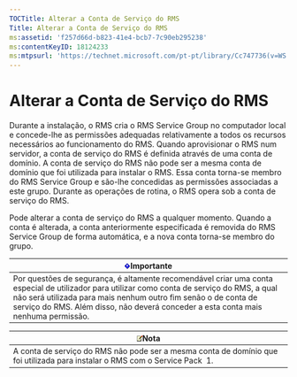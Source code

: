 ```yaml
---
TOCTitle: Alterar a Conta de Serviço do RMS
Title: Alterar a Conta de Serviço do RMS
ms:assetid: 'f257d66d-b823-41e4-bcb7-7c90eb295238'
ms:contentKeyID: 18124233
ms:mtpsurl: 'https://technet.microsoft.com/pt-pt/library/Cc747736(v=WS.10)'
---
```


Alterar a Conta de Serviço do RMS
=================================

Durante a instalação, o RMS cria o RMS Service Group no computador local e concede-lhe as permissões adequadas relativamente a todos os recursos necessários ao funcionamento do RMS. Quando aprovisionar o RMS num servidor, a conta de serviço do RMS é definida através de uma conta de domínio. A conta de serviço do RMS não pode ser a mesma conta de domínio que foi utilizada para instalar o RMS. Essa conta torna-se membro do RMS Service Group e são-lhe concedidas as permissões associadas a este grupo. Durante as operações de rotina, o RMS opera sob a conta de serviço do RMS.

Pode alterar a conta de serviço do RMS a qualquer momento. Quando a conta é alterada, a conta anteriormente especificada é removida do RMS Service Group de forma automática, e a nova conta torna-se membro do grupo.

| ![](/security-updates/images/Cc747736.Important(WS.10).gif)Importante                                                                                                                                                                                                                     |
|------------------------------------------------------------------------------------------------------------------------------------------------------------------------------------------------------------------------------------------------------------------------------------------------------|
| Por questões de segurança, é altamente recomendável criar uma conta especial de utilizador para utilizar como conta de serviço do RMS, a qual não será utilizada para mais nenhum outro fim senão o de conta de serviço do RMS. Além disso, não deverá conceder a esta conta mais nenhuma permissão. |

| ![](/security-updates/images/Cc747736.note(WS.10).gif)Nota                                                        |
|------------------------------------------------------------------------------------------------------------------------------|
| A conta de serviço do RMS não pode ser a mesma conta de domínio que foi utilizada para instalar o RMS com o Service Pack  1. |
